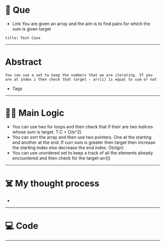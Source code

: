 # 🧩 Que
- Link
You are given an array and the aim is to find pairs for which the sum is given target
```ad-question
title: Test Case

```

---
# Abstract
```ad-abstract
You can use a set to keep the numbers that we are iterating. If you are at index i then check that target - arr[i] is equal to sum or not
```

- Tags 
--- 
# 🕵️‍♂️ Main Logic
- You can use two for loops and then check that if their are two indices whose sum is target. T.C = O(n^2)
- You can sort the array and then use two pointers. One at the starting and another at the end. If curr sum is greater then target then increase the starting index else decrease the end index. O(nlgn)
- You can use unordered set to keep a track of all the elements already encountered and then check for the target-arr[i]

---
# ☠️ My thought process
- 
---

# 💻 Code

---

